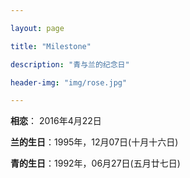 ```yaml
---

layout: page

title: "Milestone"

description: "青与兰的纪念日"

header-img: "img/rose.jpg"

---
```


**相恋**： 2016年4月22日  

**兰的生日**：1995年，12月07日(十月十六日)  

**青的生日**：1992年，06月27日(五月廿七日)
